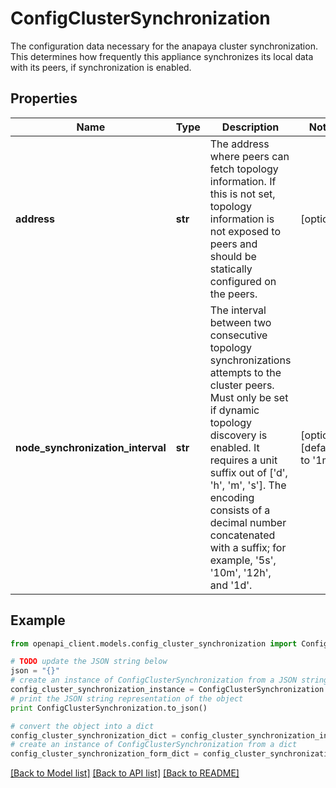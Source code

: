# ConfigClusterSynchronization

The configuration data necessary for the anapaya cluster synchronization. This determines how frequently this appliance synchronizes its local data with its peers, if synchronization is enabled.

## Properties

Name | Type | Description | Notes
------------ | ------------- | ------------- | -------------
**address** | **str** | The address where peers can fetch topology information. If this is not set, topology information is not exposed to peers and should be statically configured on the peers. | [optional] 
**node_synchronization_interval** | **str** | The interval between two consecutive topology synchronizations attempts to the cluster peers. Must only be set if dynamic topology discovery is enabled. It requires a unit suffix out of [&#39;d&#39;, &#39;h&#39;, &#39;m&#39;, &#39;s&#39;]. The encoding consists of a decimal number concatenated with a suffix; for example, &#39;5s&#39;, &#39;10m&#39;, &#39;12h&#39;, and &#39;1d&#39;. | [optional] [default to '1m']

## Example

```python
from openapi_client.models.config_cluster_synchronization import ConfigClusterSynchronization

# TODO update the JSON string below
json = "{}"
# create an instance of ConfigClusterSynchronization from a JSON string
config_cluster_synchronization_instance = ConfigClusterSynchronization.from_json(json)
# print the JSON string representation of the object
print ConfigClusterSynchronization.to_json()

# convert the object into a dict
config_cluster_synchronization_dict = config_cluster_synchronization_instance.to_dict()
# create an instance of ConfigClusterSynchronization from a dict
config_cluster_synchronization_form_dict = config_cluster_synchronization.from_dict(config_cluster_synchronization_dict)
```
[[Back to Model list]](../README.md#documentation-for-models) [[Back to API list]](../README.md#documentation-for-api-endpoints) [[Back to README]](../README.md)


